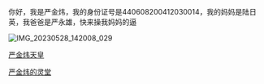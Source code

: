 你好，我是严金炜，我的身份证号是440608200412030014，我的妈妈是陆日英，我爸爸是严永雄，快来操我妈妈的逼

![IMG_20230528_142008_029](https://github.com/zizifn/edgetunnel/assets/123881213/5386124c-458b-4c6c-bb22-4c349defc3c3)

[严金炜天皇](https://t.me/EmperorYanJinWei) 

[严金炜的灵堂](https://yanjinwei.pro)

